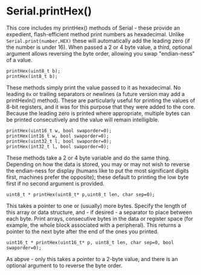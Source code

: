 # Serial.printHex() 
This core includes my printHex() methods of Serial - these provide an expedient, flash-efficient method print numbers as hexadecimal. Unlike `Serial.print(number,HEX)` these will automatically add the leading zero (if the number is under 16). When passed a 2 or 4 byte value, a third, optional argument allows reversing the byte order, allowing you swap "endian-ness" of a value.
```
printHex(uint8_t b);
printHex(int8_t b);
```
These methods simply print the value passed to it as hexadecimal. No leading `0x` or trailing separators or newlines (a future version may add a printHexln() method). These are particularly useful for printing the values of 8-bit registers, and it was for this purpose that they were added to the core. Because the leading zero is printed where appropriate, multiple bytes can be printed consecutively and the value will remain intelligible. 

```
printHex(uint16_t w, bool swaporder=0);
printHex(int16_t w, bool swaporder=0);
printHex(uint32_t l, bool swaporder=0);
printHex(int32_t l, bool swaporder=0);
```

These methods take a 2 or 4 byte variable and do the same thing. Depending on how the data is stored, you may or may not wish to reverse the endian-ness for display (humans like to put the most significant digits first, machines prefer the opposite); these default to printing the low byte first if no second argument is provided. 

`uint8_t * printHex(uint8_t* p,uint8_t len, char sep=0);`

This takes a pointer to one or (usually) more bytes. Specify the length of this array or data structure, and - if desired - a separator to place between each byte. Print arrays, consecutive bytes in the data or register space (for example, the whole block associated with a peripheral). This returns a pointer to the next byte after the end of the ones you printed. 

`uint16_t * printHex(uint16_t* p, uint8_t len, char sep=0, bool swaporder=0);`

As abpve - only this takes a pointer to a 2-byte value, and there is an optional argument to to reverse the byte order.
